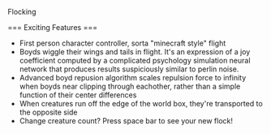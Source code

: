Flocking

=== Exciting Features ===
 - First person character controller, sorta "minecraft style" flight
 - Boyds wiggle their wings and tails in flight. It's an expression of a joy coefficient computed by a complicated psychology simulation neural network that produces results suspiciously similar to perlin noise.
 - Advanced boyd repusion algorithm scales repulsion force to infinity when boyds near clipping through eachother, rather than a simple function of their center differences
 - When creatures run off the edge of the world box, they're transported to the opposite side
 - Change creature count? Press space bar to see your new flock!